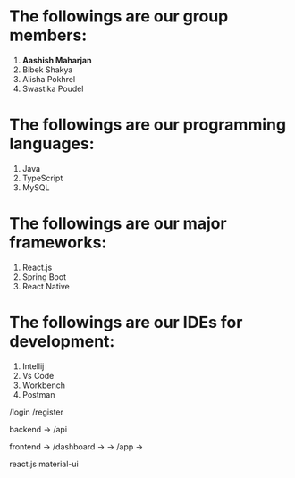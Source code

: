 # The followings are our group members:

1. **Aashish Maharjan**
2. Bibek Shakya
3. Alisha Pokhrel
4. Swastika Poudel

# The followings are our programming languages:

1. Java
2. TypeScript
3. MySQL

# The followings are our major frameworks:

1. React.js
2. Spring Boot
3. React Native

# The followings are our IDEs for development:

1. Intellij
2. Vs Code
3. Workbench
4. Postman


/login
/register


backend
-> /api

frontend
 -> /dashboard
    -> 
 -> /app
    -> 


react.js
material-ui

